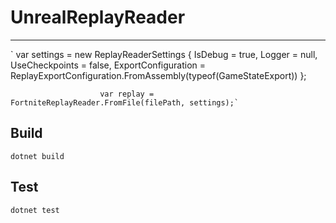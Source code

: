 # UnrealReplayReader

---

`                        var settings = new ReplayReaderSettings
                        {
                            IsDebug = true,
                            Logger = null,
                            UseCheckpoints = false,
                            ExportConfiguration = ReplayExportConfiguration.FromAssembly(typeof(GameStateExport))
                        };

                        var replay = FortniteReplayReader.FromFile(filePath, settings);`

## Build

`dotnet build`

## Test

`dotnet test`

